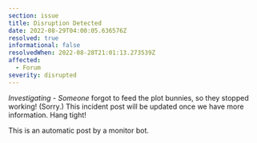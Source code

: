 ```yaml
---
section: issue
title: Disruption Detected
date: 2022-08-29T04:00:05.636576Z
resolved: true
informational: false
resolvedWhen: 2022-08-28T21:01:13.273539Z
affected:
  - Forum
severity: disrupted
---
```

*Investigating* - _Someone_ forgot to feed the plot bunnies, so they stopped working! (Sorry.) This incident post will be updated once we have more information. Hang tight!

This is an automatic post by a monitor bot.
        